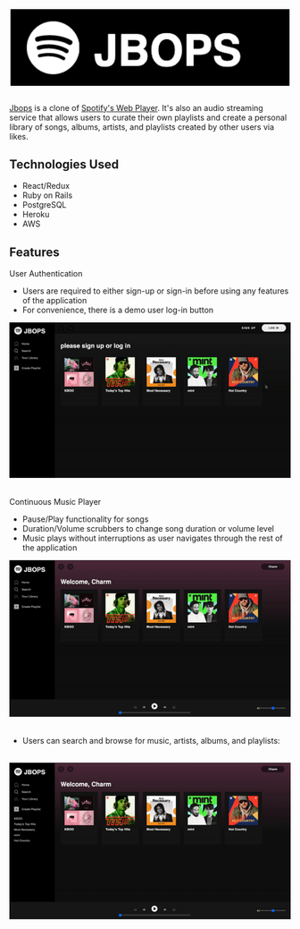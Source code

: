 <div align="center">
  <img src="app/assets/images/Jbops_logo.png" alt="logo" width="500" style="vertical-align:middle">
</div>

<br>

[Jbops](https://jbops.herokuapp.com/#/) is a clone of [Spotify's Web Player](https://open.spotify.com/). It's also an audio streaming service that allows users to curate their own playlists and create a personal library of songs, albums, artists, and playlists created by other users via likes.

## Technologies Used
- React/Redux
- Ruby on Rails
- PostgreSQL
- Heroku
- AWS

## Features

User Authentication
- Users are required to either sign-up or sign-in before using any features of the application
- For convenience, there is a demo user log-in button 
<div><img src="/app/assets/images/User_Auth.gif" alt="signup-demo"></div>
<br/>

Continuous Music Player 
- Pause/Play functionality for songs 
- Duration/Volume scrubbers to change song duration or volume level 
- Music plays without interruptions as user navigates through the rest of the application 
<div><img src="/app/assets/images/Music_Player.gif" alt="music-player-demo"></div>
<br/>

- Users can search and browse for music, artists, albums, and playlists:

<br/>
<div><img src="/app/assets/images/Search.gif" alt="search-demo" width="600"></div>
<br/>


